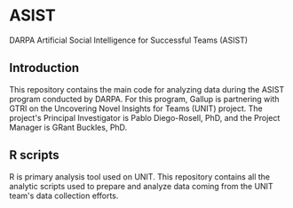 # ASIST
DARPA Artificial Social Intelligence for Successful Teams (ASIST)

## Introduction
This repository contains the main code for analyzing data during the ASIST program conducted by DARPA. For this program, Gallup is partnering with GTRI on the Uncovering Novel Insights for Teams (UNIT) project. The project's Principal Investigator is Pablo Diego-Rosell, PhD, and the Project Manager is GRant Buckles, PhD. 

## R scripts
R is primary analysis tool used on UNIT. This repository contains all the analytic scripts used to prepare and analyze data coming from the UNIT team's data collection efforts.
